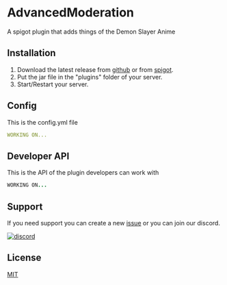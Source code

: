 # AdvancedModeration

A spigot plugin that adds things of the Demon Slayer Anime

## Installation

1. Download the latest release from [github](https://github.com/zDoctor-Dev/DemonSlayer/releases) or from [spigot]().
2. Put the jar file in the "plugins" folder of your server.
3. Start/Restart your server.

## Config

This is the config.yml file

```yaml
WORKING ON...
```

## Developer API

This is the API of the plugin developers can work with

```java
WORKING ON...
```

## Support
If you need support you can create a new [issue](https://github.com/zDoctor-Dev/DemonSlayer/issues) or you can join our discord.


[![discord](https://i.ibb.co/8rLmkTj/discord.png)](https://discord.gg/4WwjuDgEtu)

## License
[MIT](https://choosealicense.com/licenses/mit/)
